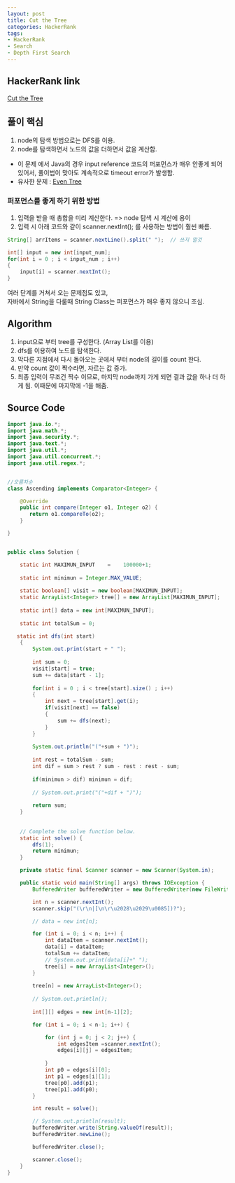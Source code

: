 ```yaml
---
layout: post
title: Cut the Tree
categories: HackerRank
tags:
- HackerRank
- Search
- Depth First Search
---
```


## **HackerRank link**
[Cut the Tree](https://www.hackerrank.com/challenges/cut-the-tree/problem)


## **풀이 핵심**
1. node의 탐색 방법으로는 DFS를 이용.
2. node를 탐색하면서 노드의 값을 더하면서 값을 계산함.

*  이 문제 에서 Java의 경우 input reference 코드의 퍼포먼스가 매우 안좋게 되어 있어서, 풀이법이 맞아도 계속적으로 timeout error가 발생함.
*  유사한 문제 : [Even Tree](https://superpowercoding.github.io/hackerrank/2018/09/12/Even-Tree/)

### 퍼포먼스를 좋게 하기 위한 방법
1. 입력을 받을 때 총합을 미리 계산한다. => node 탐색 시 계산에 용이
2. 입력 시 아래 코드와 같이 scanner.nextInt(); 를 사용하는 방법이 훨씬 빠름.

```java
String[] arrItems = scanner.nextLine().split(" ");  // 쓰지 말것

int[] input = new int[input_num];
for(int i = 0 ; i < input_num ; i++)
{
    input[i] = scanner.nextInt();
}
```

여러 단계를 거쳐서 오는 문제점도 있고,  
자바에서 String을 다룰때 String Class는 퍼포먼스가 매우 좋지 않으니 조심.

## **Algorithm**
1. input으로 부터 tree를 구성한다. (Array List를 이용)
2. dfs를 이용하여 노드를 탐색한다.
3. 막다른 지점에서 다시 돌아오는 곳에서 부터 node의 길이를 count 한다.
4. 만약 count 값이 짝수라면, 자르는 값 증가.
5. 최종 입력이 무조건 짝수 이므로, 마지막 node까지 가게 되면 결과 값을 하나 더 하게 됨. 이때문에 마지막에 -1을 해줌.

## **Source Code**
```java
import java.io.*;
import java.math.*;
import java.security.*;
import java.text.*;
import java.util.*;
import java.util.concurrent.*;
import java.util.regex.*;


//오름차순
class Ascending implements Comparator<Integer> {

    @Override
    public int compare(Integer o1, Integer o2) {
       return o1.compareTo(o2);
    }

}


public class Solution {

    static int MAXIMUN_INPUT    =    100000+1;
    
    static int minimun = Integer.MAX_VALUE;
    
    static boolean[] visit = new boolean[MAXIMUN_INPUT];
    static ArrayList<Integer> tree[] = new ArrayList[MAXIMUN_INPUT];
    
    static int[] data = new int[MAXIMUN_INPUT];
    
    static int totalSum = 0;

   static int dfs(int start)
    {
        System.out.print(start + " ");
        
        int sum = 0;
        visit[start] = true;
        sum += data[start - 1];
        
        for(int i = 0 ; i < tree[start].size() ; i++)
        {
            int next = tree[start].get(i);
            if(visit[next] == false)
            {
                sum += dfs(next);
            }
        }
        
        System.out.println("("+sum + ")");
        
        int rest = totalSum - sum;
        int dif = sum > rest ? sum - rest : rest - sum;
        
        if(minimun > dif) minimun = dif;
        
        // System.out.print("("+dif + ")");
        
        return sum;
    }
    
    
    // Complete the solve function below.
    static int solve() { 
        dfs(1);        
        return minimun;
    }

    private static final Scanner scanner = new Scanner(System.in);

    public static void main(String[] args) throws IOException {
        BufferedWriter bufferedWriter = new BufferedWriter(new FileWriter(System.getenv("OUTPUT_PATH")));

        int n = scanner.nextInt();
        scanner.skip("(\r\n|[\n\r\u2028\u2029\u0085])?");

        // data = new int[n];

        for (int i = 0; i < n; i++) {
            int dataItem = scanner.nextInt();
            data[i] = dataItem;
            totalSum += dataItem;
            // System.out.print(data[i]+" ");
            tree[i] = new ArrayList<Integer>();        
        }
        
        tree[n] = new ArrayList<Integer>();        
        
        // System.out.println();
        
        int[][] edges = new int[n-1][2];

        for (int i = 0; i < n-1; i++) {           

            for (int j = 0; j < 2; j++) {
                int edgesItem =scanner.nextInt();
                edges[i][j] = edgesItem;
                
            }            
            int p0 = edges[i][0];
            int p1 = edges[i][1];
            tree[p0].add(p1);
            tree[p1].add(p0);
        }

        int result = solve();

        // System.out.println(result);
        bufferedWriter.write(String.valueOf(result));
        bufferedWriter.newLine();

        bufferedWriter.close();

        scanner.close();
    }
}
```

